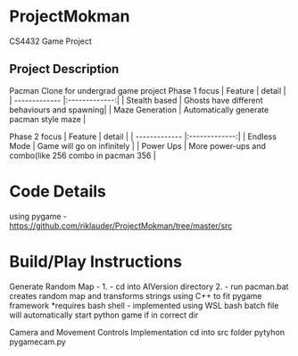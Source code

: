 # ProjectMokman
CS4432 Game Project

## Project Description
Pacman Clone for undergrad game project
Phase 1 focus
| Feature       | detail        | 
| ------------- |:-------------:| 
| Stealth based | Ghosts have different behaviours and spawning| 
| Maze Generation | Automatically generate pacman style maze   |


Phase 2 focus
| Feature       | detail        | 
| ------------- |:-------------:| 
| Endless Mode | Game will go on infinitely | 
| Power Ups | More power-ups and combo(like 256 combo in pacman 356   |


# Code Details
using pygame - https://github.com/riklauder/ProjectMokman/tree/master/src

# Build/Play Instructions

Generate Random Map - 1. - cd into AIVersion directory 2. - run pacman.bat 
creates random map and transforms strings using C++ to fit pygame framework *requires bash shell - implemented using WSL bash
batch file will automatically start python game if in correct dir

Camera and Movement Controls Implementation
cd into src folder
pytyhon pygamecam.py

